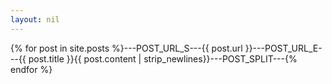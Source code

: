 ```yaml
---
layout: nil
---
```

{% for post in site.posts %}---POST_URL_S---{{ post.url }}---POST_URL_E---{{ post.title }}{{ post.content | strip_newlines}}---POST_SPLIT---{% endfor %}